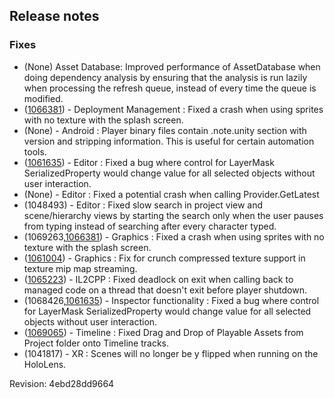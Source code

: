 ## Release notes

### Fixes

-   (None) Asset Database: Improved performance of AssetDatabase when doing dependency analysis by ensuring that the analysis is run lazily when processing the refresh queue, instead of every time the queue is modified.
-   ([1066381](https://issuetracker.unity3d.com/product/unity/issues/guid/1066381/)) - Deployment Management : Fixed a crash when using sprites with no texture with the splash screen.
-   (None) - Android : Player binary files contain .note.unity section with version and stripping information. This is useful for certain automation tools.
-   ([1061635](https://issuetracker.unity3d.com/product/unity/issues/guid/1061635/)) - Editor : Fixed a bug where control for LayerMask SerializedProperty would change value for all selected objects without user interaction.
-   (None) - Editor : Fixed a potential crash when calling Provider.GetLatest
-   \(1048493\) - Editor : Fixed slow search in project view and scene/hierarchy views by starting the search only when the user pauses from typing instead of searching after every character typed.
-   (1069263,[1066381](https://issuetracker.unity3d.com/product/unity/issues/guid/1066381/)) - Graphics : Fixed a crash when using sprites with no texture with the splash screen.
-   ([1061004](https://issuetracker.unity3d.com/product/unity/issues/guid/1061004/)) - Graphics : Fix for crunch compressed texture support in texture mip map streaming.
-   ([1065223](https://issuetracker.unity3d.com/product/unity/issues/guid/1065223/)) - IL2CPP : Fixed deadlock on exit when calling back to managed code on a thread that doesn\'t exit before player shutdown.
-   (1068426,[1061635](https://issuetracker.unity3d.com/product/unity/issues/guid/1061635/)) - Inspector functionality : Fixed a bug where control for LayerMask SerializedProperty would change value for all selected objects without user interaction.
-   ([1069065](https://issuetracker.unity3d.com/product/unity/issues/guid/1069065/)) - Timeline : Fixed Drag and Drop of Playable Assets from Project folder onto Timeline tracks.
-   \(1041817\) - XR : Scenes will no longer be y flipped when running on the HoloLens.

Revision: 4ebd28dd9664
